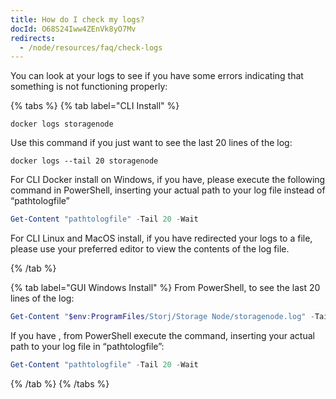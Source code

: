 ```yaml
---
title: How do I check my logs?
docId: O68S24Iww4ZEnVk8yO7Mv
redirects:
  - /node/resources/faq/check-logs
---
```


You can look at your logs to see if you have some errors indicating that something is not functioning properly:

{% tabs %}
{% tab label="CLI Install" %}

```linux
docker logs storagenode
```

Use this command if you just want to see the last 20 lines of the log:

```linux
docker logs --tail 20 storagenode

```

For CLI Docker install on Windows, if you have[](docId:EeyBBKEeuNK5oqkB4EyU0), please execute the following command in PowerShell, inserting your actual path to your log file instead of “pathtologfile”

```powershell
Get-Content "pathtologfile" -Tail 20 -Wait

```

For CLI Linux and MacOS install, if you have redirected your logs to a file, please use your preferred editor to view the contents of the log file.

{% /tab %}

{% tab label="GUI Windows Install" %}
From PowerShell, to see the last 20 lines of the log:

```powershell
Get-Content "$env:ProgramFiles/Storj/Storage Node/storagenode.log" -Tail 20 -Wait

```

If you have [](docId:EeyBBKEeuNK5oqkB4EyU0), from PowerShell execute the command, inserting your actual path to your log file in “pathtologfile”:

```powershell
Get-Content "pathtologfile" -Tail 20 -Wait

```

{% /tab %}
{% /tabs %}
